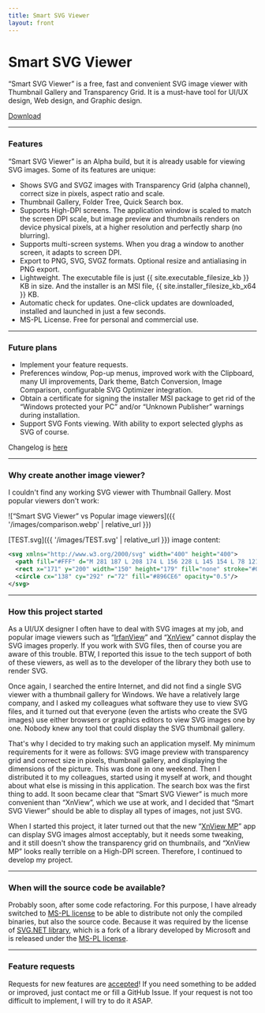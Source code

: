 ```yaml
---
title: Smart SVG Viewer
layout: front
---
```


# Smart SVG Viewer

“Smart SVG Viewer” is a free, fast and convenient SVG image viewer with Thumbnail Gallery and Transparency Grid. It is a must-have tool for UI/UX design, Web design, and Graphic design.

<a class="btn" href="{{ '/download/' | relative_url }}">Download</a>

- - - -
### Features

“Smart SVG Viewer” is an Alpha build, but it is already usable for viewing SVG images. Some of its features are unique:
- Shows SVG and SVGZ images with Transparency Grid (alpha channel), correct size in pixels, aspect ratio and scale.
- Thumbnail Gallery, Folder Tree, Quick Search box.
- Supports High-DPI screens. The application window is scaled to match the screen DPI scale, but image preview and thumbnails renders on device physical pixels, at a higher resolution and perfectly sharp (no blurring).
- Supports multi-screen systems. When you drag a window to another screen, it adapts to screen DPI.
- Export to PNG, SVG, SVGZ formats. Optional resize and antialiasing in PNG export.
- Lightweight. The executable file is just {{ site.executable_filesize_kb }} KB in size. And the installer is an MSI file, {{ site.installer_filesize_kb_x64 }} KB.
- Automatic check for updates. One-click updates are downloaded, installed and launched in just a few seconds.
- MS-PL License. Free for personal and commercial use.

- - - -
### Future plans

- Implement your feature requests.
- Preferences window, Pop-up menus, improved work with the Clipboard, many UI improvements, Dark theme, Batch Conversion, Image Comparison, configurable SVG Optimizer integration.
- Obtain a certificate for signing the installer MSI package to get rid of the “Windows protected your PC” and/or “Unknown Publisher” warnings during installation.
- Support SVG Fonts viewing. With ability to export selected glyphs as SVG of course.

Changelog is [here](/SmartSvgViewer/changelog/)

- - - -
### Why create another image viewer?
I couldn't find any working SVG viewer with Thumbnail Gallery. Most popular viewers don't work:

![“Smart SVG Viewer” vs Popular image viewers]({{ '/images/comparison.webp' | relative_url }})

[TEST.svg]({{ '/images/TEST.svg' | relative_url }}) image content:
```xml
<svg xmlns="http://www.w3.org/2000/svg" width="400" height="400">
  <path fill="#FFF" d="M 281 187 L 208 174 L 156 228 L 145 154 L 78 121 L 145 88 L 156 14 L 208 67 L 281 55 L 246 121 Z"/>
  <rect x="171" y="200" width="150" height="179" fill="none" stroke="#000" stroke-width="10" stroke-opacity="0.25" vector-effect="non-scaling-stroke"/>
  <circle cx="138" cy="292" r="72" fill="#896CE6" opacity="0.5"/>
</svg>
```

- - - -
### How this project started
As a UI/UX designer I often have to deal with SVG images at my job, and popular image viewers such as “[IrfanView](https://www.irfanview.com/)” and “[XnView](https://www.xnview.com/en/xnview/)” cannot display the SVG images properly. If you work with SVG files, then of course you are aware of this trouble. BTW, I reported this issue to the tech support of both of these viewers, as well as to the developer of the library they both use to render SVG.

Once again, I searched the entire Internet, and did not find a single SVG viewer with a thumbnail gallery for Windows. We have a relatively large company, and I asked my colleagues what software they use to view SVG files, and it turned out that everyone (even the artists who create the SVG images) use either browsers or graphics editors to view SVG images one by one. Nobody knew any tool that could display the SVG thumbnail gallery.

That's why I decided to try making such an application myself. My minimum requirements for it were as follows: SVG image preview with transparency grid and correct size in pixels, thumbnail gallery, and displaying the dimensions of the picture. This was done in one weekend. Then I distributed it to my colleagues, started using it myself at work, and thought about what else is missing in this application. The search box was the first thing to add. It soon became clear that “Smart SVG Viewer” is much more convenient than “XnView”, which we use at work, and I decided that “Smart SVG Viewer” should be able to display all types of images, not just SVG.

When I started this project, it later turned out that the new “[XnView MP](https://www.xnview.com/en/xnviewmp/)” app can display SVG images almost acceptably, but it needs some tweaking, and it still doesn't show the transparency grid on thumbnails, and “XnView MP” looks really terrible on a High-DPI screen. Therefore, I continued to develop my project.

- - - -
### When will the source code be available?

Probably soon, after some code refactoring. For this purpose, I have already switched to [MS-PL license](/SmartSvgViewer/license/) to be able to distribute not only the compiled binaries, but also the source code. Because it was required by the license of [SVG.NET library](https://github.com/svg-net/SVG), which is a fork of a library developed by Microsoft and is released under the [MS-PL license](https://raw.githubusercontent.com/svg-net/SVG/master/license.txt).

- - - -
### Feature requests

Requests for new features are [accepted](https://github.com/sla80/SmartSvgViewer/issues)! If you need something to be added or improved, just contact me or fill a GitHub Issue. If your request is not too difficult to implement, I will try to do it ASAP.
